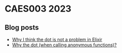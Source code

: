 # CAES003 2023

## Blog posts

- [Why I think the dot is not a problem in Elixir](https://dev.to/adolfont/why-i-think-the-dot-is-not-a-problem-in-elixir-1nia)
- [Why the dot (when calling anonymous functions)?](https://dashbit.co/blog/why-the-dot)